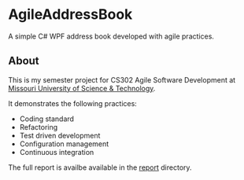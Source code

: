 # AgileAddressBook

A simple C# WPF address book developed with agile practices.

## About

This is my semester project for CS302 Agile Software Development at [Missouri University of Science & Technology](http://mst.edu).

It demonstrates the following practices:
* Coding standard
* Refactoring
* Test driven development
* Configuration management
* Continuous integration

The full report is availbe available in the [report](https://github.com/RobertRyterski/AgileAddressBook/tree/master/report) directory.
